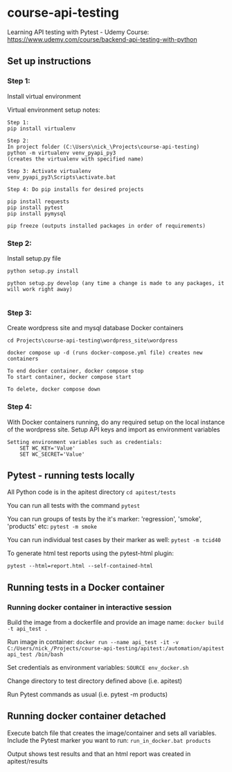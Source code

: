 # course-api-testing
 Learning API testing with Pytest - Udemy Course: https://www.udemy.com/course/backend-api-testing-with-python

## Set up instructions

### Step 1:
Install virtual environment

Virtual environment setup notes:
```
Step 1:
pip install virtualenv

Step 2:
In project folder (C:\Users\nick_\Projects\course-api-testing)
python -m virtualenv venv_pyapi_py3
(creates the virtualenv with specified name)

Step 3: Activate virtualenv
venv_pyapi_py3\Scripts\activate.bat

Step 4: Do pip installs for desired projects

pip install requests
pip install pytest
pip install pymysql

pip freeze (outputs installed packages in order of requirements)

```

### Step 2: 
Install setup.py file

```
python setup.py install

python setup.py develop (any time a change is made to any packages, it will work right away)
	
```

### Step 3:
Create wordpress site and mysql database Docker containers

```
cd Projects\course-api-testing\wordpress_site\wordpress

docker compose up -d (runs docker-compose.yml file) creates new containers

To end docker container, docker compose stop
To start container, docker compose start

To delete, docker compose down
```

### Step 4:
With Docker containers running, do any required setup on the local instance of the wordpress site.
Setup API keys and import as environment variables

```
Setting environment variables such as credentials:
	SET WC_KEY='Value'
	SET WC_SECRET='Value'
```

## Pytest - running tests locally

All Python code is in the apitest directory
`cd apitest/tests`

You can run all tests with the command `pytest`

You can run groups of tests by the it's marker: 'regression', 'smoke', 'products' etc: `pytest -m smoke`

You can run individual test cases by their marker as well: `pytest -m tcid40`

To generate html test reports using the pytest-html plugin:
```
pytest --html=report.html --self-contained-html
```


## Running tests in a Docker container

### Running docker container in interactive session

Build the image from a dockerfile and provide an image name: `docker build -t api_test .`

Run image in container: `docker run --name api_test -it -v C:/Users/nick_/Projects/course-api-testing/apitest:/automation/apitest api_test /bin/bash`

Set credentials as environment variables: `SOURCE env_docker.sh`

Change directory to test directory defined above (i.e. apitest)

Run Pytest commands as usual (i.e. pytest -m products)

## Running docker container detached

Execute batch file that creates the image/container and sets all variables. Include the Pytest marker you want to run: `run_in_docker.bat products`

Output shows test results and that an html report was created in apitest/results


